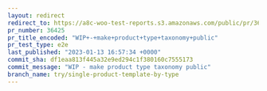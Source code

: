 ```yaml
---
layout: redirect
redirect_to: https://a8c-woo-test-reports.s3.amazonaws.com/public/pr/36425/e2e/index.html
pr_number: 36425
pr_title_encoded: "WIP+-+make+product+type+taxonomy+public"
pr_test_type: e2e
last_published: "2023-01-13 16:57:34 +0000"
commit_sha: df1eaa813f445a32e9ed294c1f380160c7555173
commit_message: "WIP - make product type taxonomy public"
branch_name: try/single-product-template-by-type
---
```

